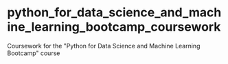 # python_for_data_science_and_machine_learning_bootcamp_coursework
Coursework for the "Python for Data Science and Machine Learning Bootcamp" course

